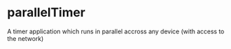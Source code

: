# parallelTimer
A timer application which runs in parallel accross any device (with access to the network)
